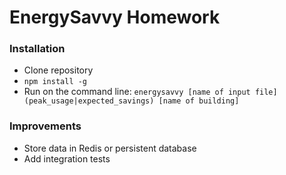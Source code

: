 # EnergySavvy Homework

### Installation
*   Clone repository
*   `npm install -g`
*   Run on the command line: `energysavvy [name of input file] (peak_usage|expected_savings) [name of building]`

### Improvements
*   Store data in Redis or persistent database
*   Add integration tests
